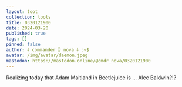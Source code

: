 ```yaml
---
layout: toot
collection: toots
title: 0320121900
date: 2024-03-20
published: true
tags: []
pinned: false
author: ⸸ commander ░ nova ⸸ :~$
avatar: /img/avatar/daemon.jpeg
mastodon: https://mastodon.online/@cmdr_nova/0320121900
---
```


Realizing today that Adam Maitland in Beetlejuice is … Alec Baldwin?!?
